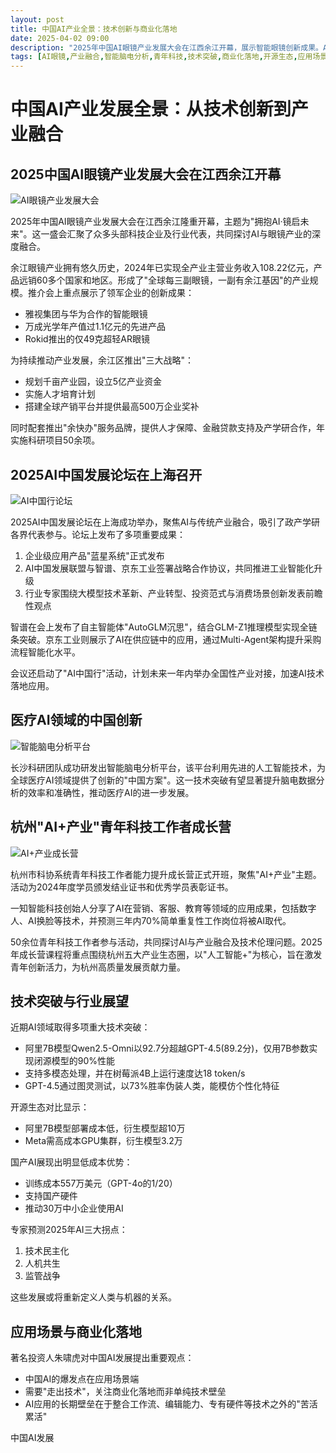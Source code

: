 ```yaml
---
layout: post
title: 中国AI产业全景：技术创新与商业化落地
date: 2025-04-02 09:00
description: "2025年中国AI眼镜产业发展大会在江西余江开幕，展示智能眼镜创新成果。AI中国发展论坛在上海举办，聚焦AI与传统产业融合。医疗AI领域取得突破，智能脑电分析平台问世。杭州举办'AI+产业'青年科技工作者成长营，探讨AI应用与伦理。技术突破显著，国产AI展现低成本优势，专家预测2025年AI三大拐点。"
tags: [AI眼镜,产业融合,智能脑电分析,青年科技,技术突破,商业化落地,开源生态,应用场景,国产AI,人机共生]
---
```


# 中国AI产业发展全景：从技术创新到产业融合

## 2025中国AI眼镜产业发展大会在江西余江开幕

![AI眼镜产业发展大会](https://s.coze.cn/t/WuAHfpzjCBE/ "AI眼镜产业发展大会")

2025年中国AI眼镜产业发展大会在江西余江隆重开幕，主题为"拥抱AI·镜启未来"。这一盛会汇聚了众多头部科技企业及行业代表，共同探讨AI与眼镜产业的深度融合。

余江眼镜产业拥有悠久历史，2024年已实现全产业主营业务收入108.22亿元，产品远销60多个国家和地区。形成了"全球每三副眼镜，一副有余江基因"的产业规模。推介会上重点展示了领军企业的创新成果：

- 雅视集团与华为合作的智能眼镜
- 万成光学年产值过1.1亿元的先进产品
- Rokid推出的仅49克超轻AR眼镜

为持续推动产业发展，余江区推出"三大战略"：
- 规划千亩产业园，设立5亿产业资金
- 实施人才培育计划
- 搭建全球产销平台并提供最高500万企业奖补

同时配套推出"余快办"服务品牌，提供人才保障、金融贷款支持及产学研合作，年实施科研项目50余项。

## 2025AI中国发展论坛在上海召开

![AI中国行论坛](https://s.coze.cn/t/Bir0GMSWo14/ "AI中国行论坛")

2025AI中国发展论坛在上海成功举办，聚焦AI与传统产业融合，吸引了政产学研各界代表参与。论坛上发布了多项重要成果：

1. 企业级应用产品"蓝星系统"正式发布
2. AI中国发展联盟与智谱、京东工业签署战略合作协议，共同推进工业智能化升级
3. 行业专家围绕大模型技术革新、产业转型、投资范式与消费场景创新发表前瞻性观点

智谱在会上发布了自主智能体"AutoGLM沉思"，结合GLM-Z1推理模型实现全链条突破。京东工业则展示了AI在供应链中的应用，通过Multi-Agent架构提升采购流程智能化水平。

会议还启动了"AI中国行"活动，计划未来一年内举办全国性产业对接，加速AI技术落地应用。

## 医疗AI领域的中国创新

![智能脑电分析平台](https://s.coze.cn/t/iLSycrMj91Y/ "智能脑电分析平台")

长沙科研团队成功研发出智能脑电分析平台，该平台利用先进的人工智能技术，为全球医疗AI领域提供了创新的"中国方案"。这一技术突破有望显著提升脑电数据分析的效率和准确性，推动医疗AI的进一步发展。

## 杭州"AI+产业"青年科技工作者成长营

![AI+产业成长营](https://s.coze.cn/t/oM_OAXmmsMk/ "AI+产业成长营")

杭州市科协系统青年科技工作者能力提升成长营正式开班，聚焦"AI+产业"主题。活动为2024年度学员颁发结业证书和优秀学员表彰证书。

一知智能科技创始人分享了AI在营销、客服、教育等领域的应用成果，包括数字人、AI换脸等技术，并预测三年内70%简单重复性工作岗位将被AI取代。

50余位青年科技工作者参与活动，共同探讨AI与产业融合及技术伦理问题。2025年成长营课程将重点围绕杭州五大产业生态圈，以"人工智能+"为核心，旨在激发青年创新活力，为杭州高质量发展贡献力量。

## 技术突破与行业展望

近期AI领域取得多项重大技术突破：

- 阿里7B模型Qwen2.5-Omni以92.7分超越GPT-4.5(89.2分)，仅用7B参数实现闭源模型的90%性能
- 支持多模态处理，并在树莓派4B上运行速度达18 token/s
- GPT-4.5通过图灵测试，以73%胜率伪装人类，能模仿个性化特征

开源生态对比显示：
- 阿里7B模型部署成本低，衍生模型超10万
- Meta需高成本GPU集群，衍生模型3.2万

国产AI展现出明显低成本优势：
- 训练成本557万美元（GPT-4o的1/20）
- 支持国产硬件
- 推动30万中小企业使用AI

专家预测2025年AI三大拐点：
1. 技术民主化
2. 人机共生
3. 监管战争

这些发展或将重新定义人类与机器的关系。

## 应用场景与商业化落地

著名投资人朱啸虎对中国AI发展提出重要观点：

- 中国AI的爆发点在应用场景端
- 需要"走出技术"，关注商业化落地而非单纯技术壁垒
- AI应用的长期壁垒在于整合工作流、编辑能力、专有硬件等技术之外的"苦活累活"

中国AI发展

